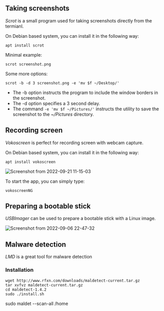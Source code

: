 ## Taking screenshots

*Scrot* is a small program used for taking screenshots directly from the termianl.

On Debian based system, you can install it in the following way:

    apt install scrot

Minimal example:

    scrot screenshot.png

Some more options:

    scrot -b -d 3 screenshot.png -e 'mv $f ~/Desktop/'

* The -b option instructs the program to include the window borders in the screenshot.
* The -d option specifies a 3 second delay.
* The command `-e 'mv $f ~/Pictures/'` instructs the utility to save the screenshot to the *~/Pictures* directory. 

## Recording screen

*Vokoscreen* is perfect for recording screen with webcam capture.

On Debian based system, you can install it in the following way:

    apt install vokoscreen
    
![Screenshot from 2022-09-21 11-15-03](https://user-images.githubusercontent.com/37275728/191465681-8b4915ad-b8a5-4a69-b05b-d3b25b5e2d95.png)

To start the app, you can simply type:

    vokoscreenNG

## Preparing a bootable stick

*USBImager* can be used to prepare a bootable stick with a Linux image.

![Screenshot from 2022-09-06 22-47-32](https://user-images.githubusercontent.com/37275728/188735068-290204a3-e986-49e7-be72-3caf4fa95644.png)

## Malware detection

*LMD* is a great tool for malware detection

### Installation

    wget http://www.rfxn.com/downloads/maldetect-current.tar.gz
    tar xvfvz maldetect-current.tar.gz
    cd maldetect-1.4.2
    sudo ./install.sh
    
    
sudo maldet --scan-all /home
